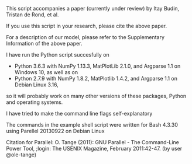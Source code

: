 This script accompanies a paper (currently under review) by Itay Budin, Tristan de Rond, et al.

If you use this script in your research, please cite the above paper.

For a description of our model, please refer to the Supplementary Information of the above paper.

I have run the Python script succesfully on
- Python 3.6.3 with NumPy 1.13.3, MatPlotLib 2.1.0, and Argparse 1.1 on Windows 10, as well as on
- Python 2.7.9 with NumPy 1.8.2, MatPlotlib 1.4.2, and Argparse 1.1 on Debian Linux 3.16,

so it will probably work on many other versions of these packages, Python and operating systems.

I have tried to make the command line flags self-explanatory


The commands in the example shell script were written for Bash 4.3.30 using Parellel 20130922 on Debian Linux

Citation for Parallel: O. Tange (2011): GNU Parallel - The Command-Line Power Tool, ;login: The USENIX Magazine, February 2011:42-47. (by user @ole-tange)
